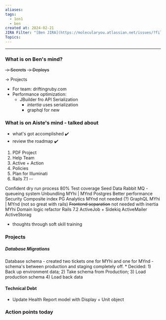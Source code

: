 ```yaml
---
aliases: 
tags:
  - 1on1
  - ben
created at: 2024-02-21
JIRA Filter: "[Ben JIRA](https://molecularyou.atlassian.net/issues/?filter=10015)"
Topics:
---
```

----
### What is on Ben's mind?

~~-> Secrets~~
~~-> Deploys~~


-> Projects



* For team: driftingruby.com
* Performance optimization:
	* JBuilder fro API Serialization
		* *intertia* uses serialization
		* graphql for new


### What is on Aiste's mind - talked about

- what's got accomplished ✔️
- review the roadmap ✔️


1) PDF Project
2) Help Team
3) Active + Action
4) Policies
5) Plan for Illuminati
6) Rails 7.1
--

Confident dry run process
80% Test coverage
Seed Data
Rabbit MQ - queueing system
	Unbundling MYhi | MYnd
Postgres
	Better performance
	Security
	Composite index
	PG Analytics
MYnd not needed (?)
GraphQL MYhi | MYnd (not so great with rails)
~~Frontend separation~~ not needed with inertia
MYhi Domain logic refactor
Rails 7.2
ActiveJob + Sidekiq
ActiveMailer
ActiveStorag

* thoughts through soft skill training

### Projects
##### Database Migrations
Database schema - created two tickets one for MYhi and one for MYnd - schema's between production and staging completely off.
	* Decided: 
	1) Back up environment data; 
	2) Take schema from Production; 
	3) Load production schema 
	4) Load back data
#### Technical Debt
* Update Health Report model with Display + Unit object 

### Action points today
